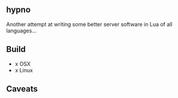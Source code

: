 ## hypno

Another attempt at writing some better server software in Lua of all languages...


## Build

- x OSX 
- x Linux


## Caveats

